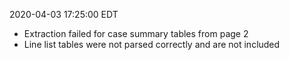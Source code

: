 2020-04-03 17:25:00 EDT


- Extraction failed for case summary tables from page 2
- Line list tables were not parsed correctly and are not included

